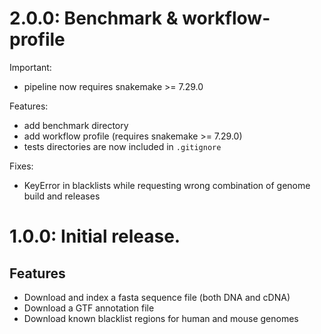 # 2.0.0: Benchmark & workflow-profile

Important:

* pipeline now requires snakemake >= 7.29.0

Features:

* add benchmark directory
* add workflow profile (requires snakemake >= 7.29.0)
* tests directories are now included in `.gitignore`

Fixes:

* KeyError in blacklists while requesting wrong combination of genome build and releases

# 1.0.0: Initial release.

## Features

* Download and index a fasta sequence file (both DNA and cDNA)
* Download a GTF annotation file
* Download known blacklist regions for human and mouse genomes
